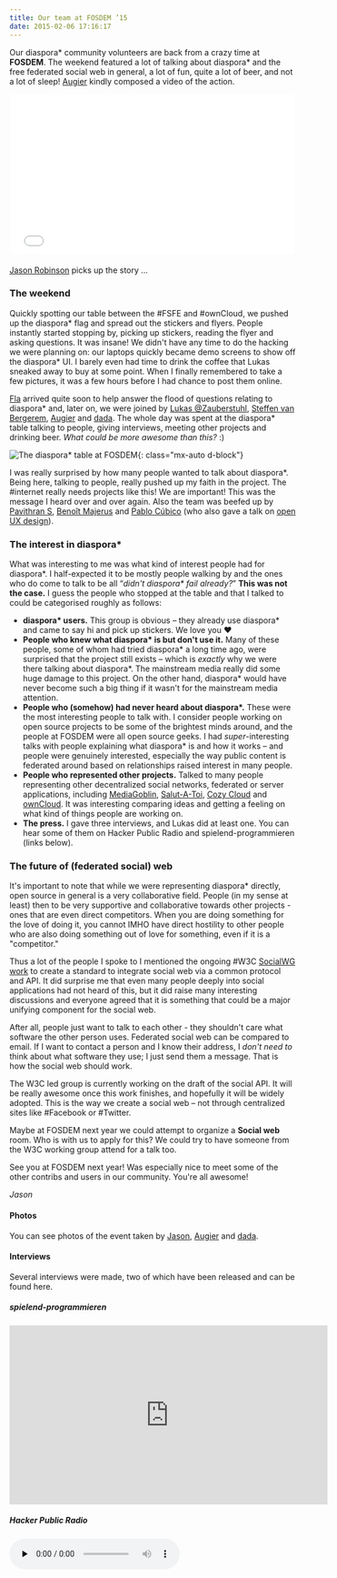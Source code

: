 ```yaml
---
title: Our team at FOSDEM ’15
date: 2015-02-06 17:16:17
---
```


Our diaspora\* community volunteers are back from a crazy time at **FOSDEM**. The weekend featured a lot of talking about diaspora\* and the free federated social web in general, a lot of fun, quite a lot of beer, and not a lot of sleep! [Augier](https://diaspora-fr.org/people/6f48214497d8d2c1) kindly composed a video of the action.

<div style="text-align: center; margin-bottom: 20px;"><iframe src="//player.vimeo.com/video/118938135" width="500" height="281" frameborder="0" webkitallowfullscreen mozallowfullscreen allowfullscreen></iframe></div>

 [Jason Robinson](https://iliketoast.net/people/7ed1555bc6ae03db) picks up the story …

### The weekend

Quickly spotting our table between the #FSFE and #ownCloud, we pushed up the diaspora\* flag and spread out the stickers and flyers. People instantly started stopping by, picking up stickers, reading the flyer and asking questions. It was insane! We didn't have any time to do the hacking we were planning on: our laptops quickly became demo screens to show off the diaspora\* UI. I barely even had time to drink the coffee that Lukas sneaked away to buy at some point. When I finally remembered to take a few pictures, it was a few hours before I had chance to post them online.

[Fla](https://diaspora-fr.org/people/ccac722d863119dc) arrived quite soon to help answer the flood of questions relating to diaspora\* and, later on, we were joined by [Lukas @Zauberstuhl](https://sechat.org/people/18ad211f33c65726), [Steffen van Bergerem](https://pod.omgsrsly.net/people/6273149f1c8881f5), [Augier](https://diaspora-fr.org/people/6f48214497d8d2c1) and [dada](https://diaspote.org/people/7fcdd8d08c2d0132bba82d9862fed453). The whole day was spent at the diaspora\* table talking to people, giving interviews, meeting other projects and drinking beer. *What could be more awesome than this?* :)

![The diaspora\* table at FOSDEM](<%= static_url("blog/2015-02-06/IMG_6755.JPG") %>){: class="mx-auto d-block"}

I was really surprised by how many people wanted to talk about diaspora\*. Being here, talking to people, really pushed up my faith in the project. The #internet really needs projects like this! We are important! This was the message I heard over and over again.
Also the team was beefed up by [Pavithran S](https://joindiaspora.com/people/4d1101262c17433a54000c03), [Benoît Majerus](https://framasphere.org/people/493d92501a7f013283702a0000053625) and [Pablo Cúbico](https://joindiaspora.com/people/da54700611117cc4) (who also gave a talk on [open UX design](https://fosdem.org/2015/schedule/event/session_6/)).

### The interest in diaspora\*

What was interesting to me was what kind of interest people had for diaspora\*. I half-expected it to be mostly people walking by and the ones who do come to talk to be all “*didn't diaspora\* fail already?*” **This was not the case.** I guess the people who stopped at the table and that I talked to could be categorised roughly as follows:

- **diaspora\* users.** This group is obvious – they already use diaspora\* and came to say hi and pick up stickers. We love you ♥ 
- **People who knew what diaspora\* is but don't use it.** Many of these people, some of whom had tried diaspora\* a long time ago, were surprised that the project still exists – which is *exactly* why we were there talking about diaspora\*. The mainstream media really did some huge damage to this project. On the other hand, diaspora\* would have never become such a big thing if it wasn't for the mainstream media attention. 
- **People who (somehow) had never heard about diaspora\*.** These were the most interesting people to talk with. I consider people working on open source projects to be some of the brightest minds around, and the people at FOSDEM were all open source geeks. I had *super*-interesting talks with people explaining what diaspora\* is and how it works – and people were genuinely interested, especially the way public content is federated around based on relationships raised interest in many people. 
- **People who represented other projects.** Talked to many people representing other decentralized social networks, federated or server applications, including [MediaGoblin](https://joindiaspora.com/people/e505c6bf94269a52), [Salut-A-Toi](http://salut-a-toi.org/), [Cozy Cloud](https://diaspora-fr.org/people/ce1528a0f88b013197aa01beea1f31e2) and [ownCloud](https://joindiaspora.com/people/b365477e45278012). It was interesting comparing ideas and getting a feeling on what kind of things people are working on.
- **The press.** I gave three interviews, and Lukas did at least one. You can hear some of them on Hacker Public Radio and spielend-programmieren (links below).

### The future of (federated social) web

It's important to note that while we were representing diaspora\* directly, open source in general is a very collaborative field. People (in my sense at least) then to be very supportive and collaborative towards other projects - ones that are even direct competitors. When you are doing something for the love of doing it, you cannot IMHO have direct hostility to other people who are also doing something out of love for something, even if it is a "competitor."

Thus a lot of the people I spoke to I mentioned the ongoing #W3C [SocialWG work](https://www.w3.org/wiki/Socialwg) to create a standard to integrate social web via a common protocol and API. It did surprise me that even many people deeply into social applications had not heard of this, but it did raise many interesting discussions and everyone agreed that it is something that could be a major unifying component for the social web.

After all, people just want to talk to each other - they shouldn't care what software the other person uses. Federated social web can be compared to email. If I want to contact a person and I know their address, I *don't need to* think about what software they use; I just send them a message. That is how the social web should work.

The W3C led group is currently working on the draft of the social API. It will be really awesome once this work finishes, and hopefully it will be widely adopted. This is the way we create a social web – not through centralized sites like #Facebook or #Twitter.

Maybe at FOSDEM next year we could attempt to organize a **Social web** room. Who is with us to apply for this? We could try to have someone from the W3C working group attend for a talk too.

See you at FOSDEM next year! Was especially nice to meet some of the other contribs and users in our community. You're all awesome!

*Jason*

#### Photos

You can see photos of the event taken by [Jason](https://cloud.jasonrobinson.me/public.php?service=gallery&t=d23b5f4940e5bbe4af6943de35eacfab), [Augier](https://cloud.jasonrobinson.me/public.php?service=gallery&t=5ebc394a3c60da415b352d5ed2375401) and [dada](https://www.dadall.info/oc/public.php?service=gallery&t=0e20f4842862937a42fd9ddc5bdb0bb4).

#### Interviews

Several interviews were made, two of which have been released and can be found here.

##### spielend-programmieren

<iframe width="560" height="315" src="https://www.youtube.com/embed/w5wr_PDrXyY" frameborder="0" allowfullscreen></iframe>

##### Hacker Public Radio

<audio preload="none" controls="" tabindex="0"><source type="audio/ogg" src="http://hackerpublicradio.org/eps/hpr1698.ogg#t=2024,2537"></source><source type="audio/mpeg" src="http://hackerpublicradio.org/eps/hpr1698.mp3#t=2024,2537"></source></audio>

